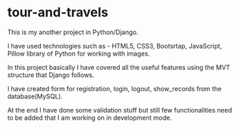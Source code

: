 # tour-and-travels

This is my another project in Python/Django. 

I have used technologies such as -  HTML5, CSS3, Bootsrtap, JavaScript, Pillow library of Python for working with images.

In this project basically I have covered all the useful features using the MVT structure that Django follows.

I have created form for registration, login, logout, show_records from the database(MySQL).

At the end I have done some validation stuff but still few functionalities need to be added that I am working on in development mode.
